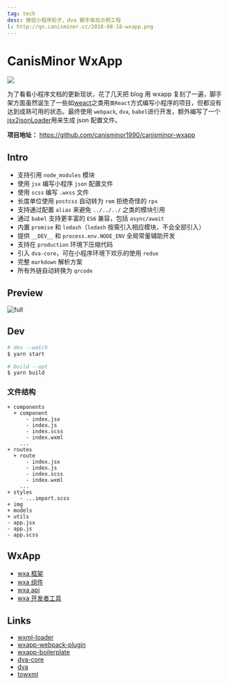 ```yaml
---
tag: tech
desc: 微信小程序轮子，dva 脚手架及示例工程
l: http://qn.canisminor.cc/2018-08-18-wxapp.png
---
```


# CanisMinor WxApp

![](https://img.shields.io/github/release/canisminor1990/canisminor-wxapp.svg)

为了看看小程序文档的更新现状，花了几天把 blog 用 wxapp 复刻了一遍，脚手架方面虽然诞生了一些如[weact](https://github.com/haojy/weact)之类用`类React`方式编写小程序的项目，但都没有达到成熟可用的状态。最终使用 `webpack`, `dva`, `babel`进行开发，额外编写了一个[jsx2jsonLoader](https://github.com/canisminor1990/canisminor-wxapp/blob/master/lib/jsx2jsonLoader.js)用来生成 json 配置文件。

**项目地址：** <https://github.com/canisminor1990/canisminor-wxapp>

## Intro

- 支持引用 `node_modules` 模块
- 使用 `jsx` 编写小程序 `json` 配置文件
- 使用 `scss` 编写 `.wxss` 文件
- 长度单位使用 `postcss` 自动转为 `rem` 拒绝奇怪的 `rpx`
- 支持通过配置 `alias` 来避免 `../../../` 之类的模块引用
- 通过 `babel` 支持更丰富的 `ES6` 兼容，包括 `async/await`
- 内置 `promise` 和 `lodash`（`lodash` 按需引入相应模块，不会全部引入）
- 提供 `__DEV__` 和 `process.env.NODE_ENV` 全局常量辅助开发
- 支持在 `production` 环境下压缩代码
- 引入 `dva-core`，可在小程序环境下欢乐的使用 `redux`
- 完整 `markdown` 解析方案
- 所有外链自动转换为 `qrcode`

## Preview

![full](http://qn.canisminor.cc/2018-03-05-preview.png)

## Dev

```bash
# dev --watch
$ yarn start

# build --opt
$ yarn build
```

### 文件结构

```white
+ components
  + component
	  - index.jsx
	  - index.js
	  - index.scss
	  - index.wxml
	...
+ routes
  + route
	  - index.jsx
	  - index.js
	  - index.scss
	  - index.wxml
	...
+ styles
	- ...import.scss
+ img
+ models
+ utils
- app.jsx
- app.js
- app.scss
```

## WxApp

- [wxa 框架](https://mp.weixin.qq.com/debug/wxadoc/dev/framework/MINA.html)
- [wxa 组件](https://mp.weixin.qq.com/debug/wxadoc/dev/component/)
- [wxa api](https://mp.weixin.qq.com/debug/wxadoc/dev/api/)
- [wxa 开发者工具](https://mp.weixin.qq.com/debug/wxadoc/dev/devtools/download.html)

## Links

- [wxml-loader](https://github.com/Cap32/wxml-loader)
- [wxapp-webpack-plugin](https://github.com/Cap32/wxapp-webpack-plugin)
- [wxapp-boilerplate](https://github.com/cantonjs/wxapp-boilerplate)
- [dva-core](https://github.com/dvajs/dva-core)
- [dva](https://github.com/dvajs/dva)
- [towxml](https://github.com/sbfkcel/towxml)

